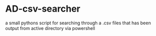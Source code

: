 # AD-csv-searcher
a small pythons script for searching through a .csv files that has been output from active directory via powershell
